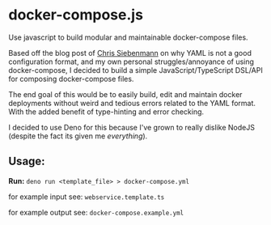 # docker-compose.js
Use javascript to build modular and maintainable docker-compose files. 

Based off the blog post of [Chris Siebenmann](https://utcc.utoronto.ca/~cks/space/blog/programming/YAMLAndConfigurationFiles) on why YAML is not a good configuration format, and my own personal struggles/annoyance of using docker-compose, I decided to build a simple JavaScript/TypeScript DSL/API for composing docker-compose files.

The end goal of this would be to easily build, edit and maintain docker deployments without weird and tedious errors related to the YAML format. With the added benefit of type-hinting and error checking.

I decided to use Deno for this because I've grown to really dislike NodeJS (despite the fact its given me _everything_).


## Usage:
**Run:** `deno run <template_file> > docker-compose.yml`

for example input see: `webservice.template.ts`

for example output see: `docker-compose.example.yml`
